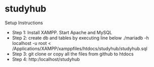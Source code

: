 # studyhub

Setup Instructions 
- Step 1: Install XAMPP. Start Apache and MySQL
- Step 2: create db and tables by executing line below 
./mariadb -h localhost -u root  < /Applications/XAMPP/xamppfiles/htdocs/studyhub/studyhub.sql 
- Step 3: git clone or copy all the files from github to htdocs
- Step 4: http:/localhost/studyhub


 
